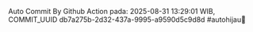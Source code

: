 Auto Commit By Github Action pada: 2025-08-31 13:29:01 WIB, COMMIT_UUID db7a275b-2d32-437a-9995-a9590d5c9d8d #autohijau🗿
